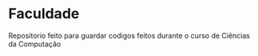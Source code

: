 # Faculdade
Repositorio feito para guardar codigos feitos durante o curso de Ciências da Computação
